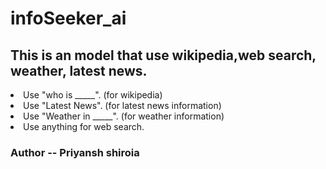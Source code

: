 # infoSeeker_ai
<h2>This is an model that use wikipedia,web search, weather, latest news.</h2>

<li>Use "who is _____". (for wikipedia)</li>
<li>Use "Latest News". (for latest news information)</li>
<li>Use "Weather in _____". (for weather information)</li>
<li>Use anything for web search.</li>

<h3>Author -- Priyansh shiroia</h3>
